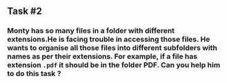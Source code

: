 ## Task \#2

### Monty has so many files in a folder with different extensions.He is facing trouble in accessing those files. He wants to organise all those files into different subfolders with names as per their extensions. For example, if a file has extension `.pdf` it should be in the folder PDF. Can you help him to do this task ?

